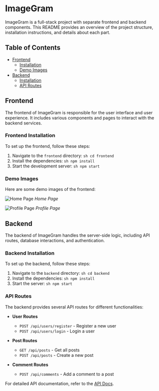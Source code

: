 # ImageGram

ImageGram is a full-stack project with separate frontend and backend components. This README provides an overview of the project structure, installation instructions, and details about each part.

## Table of Contents
- [Frontend](#frontend)
    - [Installation](#frontend-installation)
    - [Demo Images](#demo-images)
- [Backend](#backend)
    - [Installation](#backend-installation)
    - [API Routes](#api-routes)

## Frontend

The frontend of ImageGram is responsible for the user interface and user experience. It includes various components and pages to interact with the backend services.

### Frontend Installation

To set up the frontend, follow these steps:

1. Navigate to the `frontend` directory:
        ```sh
        cd frontend
        ```
2. Install the dependencies:
        ```sh
        npm install
        ```
3. Start the development server:
        ```sh
        npm start
        ```

### Demo Images

Here are some demo images of the frontend:

![Home Page](path/to/homepage.png)
*Home Page*

![Profile Page](path/to/profilepage.png)
*Profile Page*

## Backend

The backend of ImageGram handles the server-side logic, including API routes, database interactions, and authentication.

### Backend Installation

To set up the backend, follow these steps:

1. Navigate to the `backend` directory:
        ```sh
        cd backend
        ```
2. Install the dependencies:
        ```sh
        npm install
        ```
3. Start the server:
        ```sh
        npm start
        ```

### API Routes

The backend provides several API routes for different functionalities:

- **User Routes**
    - `POST /api/users/register` - Register a new user
    - `POST /api/users/login` - Login a user

- **Post Routes**
    - `GET /api/posts` - Get all posts
    - `POST /api/posts` - Create a new post

- **Comment Routes**
    - `POST /api/comments` - Add a comment to a post

For detailed API documentation, refer to the [API Docs](path/to/api-docs).
